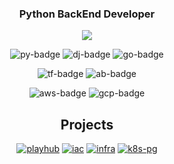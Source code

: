 <div align="center">
    <h3>Python BackEnd Developer</h3>
    <a href="https://6691a.notion.site/ec2bf2a881c4498187677132205225ba?pvs=4">
        <img src="https://img.shields.io/badge/Notion-ffffff?style=flat-square&logo=notion&logoColor=black"/>
    </a>



![py-badge](https://img.shields.io/badge/python-3776AB?style=for-the-badge&logo=python&logoColor=white)
![dj-badge](https://img.shields.io/badge/django-092E20?style=for-the-badge&logo=django&logoColor=white)
![go-badge](https://img.shields.io/badge/go-00ADD8?style=for-the-badge&logo=go&logoColor=white)

![tf-badge](https://img.shields.io/badge/terraform-844FBA?style=for-the-badge&logo=terraform&logoColor=white)
![ab-badge](https://img.shields.io/badge/ansible-000000?style=for-the-badge&logo=ansible&logoColor=white)


![aws-badge](https://img.shields.io/badge/amazonaws-232F3E?style=for-the-badge&logo=amazonaws&logoColor=white)
![gcp-badge](https://img.shields.io/badge/googlecloud-4285F4?style=for-the-badge&logo=googlecloud&logoColor=white)


    


## Projects
[![playhub](https://github-readme-stats.vercel.app/api/pin/?username=6691a&repo=playhub)](https://github.com/6691a/playhub)
[![iac](https://github-readme-stats.vercel.app/api/pin/?username=6691a&repo=iac)](https://github.com/6691a/iac)
[![infra](https://github-readme-stats.vercel.app/api/pin/?username=6691a&repo=infra)](https://github.com/6691a/infra)
[![k8s-pg](https://github-readme-stats.vercel.app/api/pin/?username=6691a&repo=kubernetes-playground)](https://github.com/6691a/kubernetes-playground)
</div>
